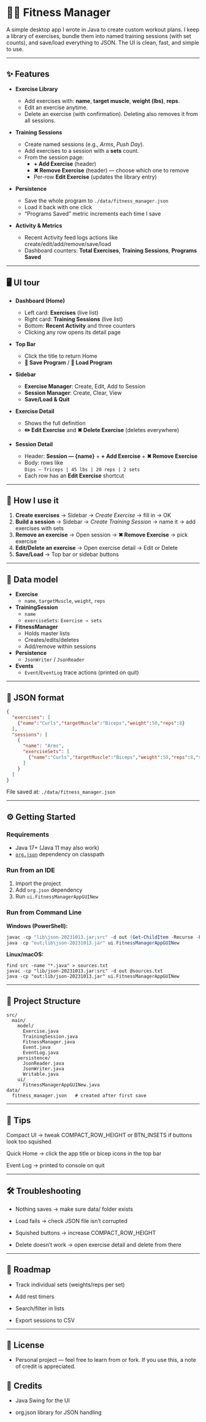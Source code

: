 # 🏋️‍♂️ Fitness Manager

A simple desktop app I wrote in Java to create custom workout plans. I keep a library of exercises, bundle them into named training sessions (with set counts), and save/load everything to JSON. The UI is clean, fast, and simple to use.

---

## ✨ Features

- **Exercise Library**
  - Add exercises with: **name**, **target muscle**, **weight (lbs)**, **reps**.
  - Edit an exercise anytime.
  - Delete an exercise (with confirmation). Deleting also removes it from all sessions.

- **Training Sessions**
  - Create named sessions (e.g., *Arms*, *Push Day*).
  - Add exercises to a session with a **sets** count.
  - From the session page:
    - **+ Add Exercise** (header)
    - **✖ Remove Exercise** (header) — choose which one to remove
    - Per-row **Edit Exercise** (updates the library entry)

- **Persistence**
  - Save the whole program to `./data/fitness_manager.json`
  - Load it back with one click
  - “Programs Saved” metric increments each time I save

- **Activity & Metrics**
  - Recent Activity feed logs actions like create/edit/add/remove/save/load
  - Dashboard counters: **Total Exercises**, **Training Sessions**, **Programs Saved**

---

## 🖥️ UI tour

- **Dashboard (Home)**
  - Left card: **Exercises** (live list)
  - Right card: **Training Sessions** (live list)
  - Bottom: **Recent Activity** and three counters
  - Clicking any row opens its detail page

- **Top Bar**
  - Click the title to return Home
  - **💾 Save Program** / **📂 Load Program**

- **Sidebar**
  - **Exercise Manager**: Create, Edit, Add to Session  
  - **Session Manager**: Create, Clear, View  
  - **Save/Load & Quit**

- **Exercise Detail**
  - Shows the full definition
  - **✏️ Edit Exercise** and **✖ Delete Exercise** (deletes everywhere)

- **Session Detail**
  - Header: **Session — {name}** + **+ Add Exercise** + **✖ Remove Exercise**
  - Body: rows like  
    `Dips — Triceps | 45 lbs | 20 reps | 2 sets`
  - Each row has an **Edit Exercise** shortcut

---

## 🚀 How I use it

1. **Create exercises** → Sidebar → *Create Exercise* → fill in → OK  
2. **Build a session** → Sidebar → *Create Training Session* → name it → add exercises with sets  
3. **Remove an exercise** → Open session → **✖ Remove Exercise** → pick exercise  
4. **Edit/Delete an exercise** → Open exercise detail → Edit or Delete  
5. **Save/Load** → Top bar or sidebar buttons  

---

## 🧱 Data model

- **Exercise**
  - `name`, `targetMuscle`, `weight`, `reps`
- **TrainingSession**
  - `name`
  - `exerciseSets`: `Exercise → sets`
- **FitnessManager**
  - Holds master lists
  - Creates/edits/deletes
  - Add/remove within sessions
- **Persistence**
  - `JsonWriter` / `JsonReader`
- **Events**
  - `Event`/`EventLog` trace actions (printed on quit)

---

## 💾 JSON format

```json
{
  "exercises": [
    {"name":"Curls","targetMuscle":"Biceps","weight":50,"reps":8}
  ],
  "sessions": [
    {
      "name": "Arms",
      "exerciseSets": [
        {"name":"Curls","targetMuscle":"Biceps","weight":50,"reps":8,"sets":3}
      ]
    }
  ]
}
```
File saved at: `./data/fitness_manager.json`

---

## ⚙️ Getting Started

### Requirements
- Java 17+ (Java 11 may also work)  
- [`org.json`](https://stleary.github.io/JSON-java/) dependency on classpath  

### Run from an IDE
1. Import the project  
2. Add `org.json` dependency  
3. Run `ui.FitnessManagerAppGUINew`

### Run from Command Line

**Windows (PowerShell):**
```powershell
javac -cp "lib\json-20231013.jar;src" -d out (Get-ChildItem -Recurse -Filter *.java | % {$_.FullName})
java -cp "out;lib\json-20231013.jar" ui.FitnessManagerAppGUINew
```

**Linux/macOS:**
```
find src -name "*.java" > sources.txt
javac -cp "lib/json-20231013.jar:src" -d out @sources.txt
java -cp "out:lib/json-20231013.jar" ui.FitnessManagerAppGUINew
```

---

## 📂 Project Structure
```
src/
  main/
    model/
      Exercise.java
      TrainingSession.java
      FitnessManager.java
      Event.java
      EventLog.java
    persistence/
      JsonReader.java
      JsonWriter.java
      Writable.java
    ui/
      FitnessManagerAppGUINew.java
data/
  fitness_manager.json   # created after first save
```

---

## 🔧 Tips

Compact UI → tweak COMPACT_ROW_HEIGHT or BTN_INSETS if buttons look too squished

Quick Home → click the app title or bicep icons in the top bar

Event Log → printed to console on quit

---

## 🛠️ Troubleshooting

- Nothing saves → make sure data/ folder exists

- Load fails → check JSON file isn’t corrupted

- Squished buttons → increase COMPACT_ROW_HEIGHT

- Delete doesn’t work → open exercise detail and delete from there

---

## 📌 Roadmap

- Track individual sets (weights/reps per set)

- Add rest timers

- Search/filter in lists

- Export sessions to CSV

---

## 📜 License

- Personal project — feel free to learn from or fork. If you use this, a note of credit is appreciated.

## 🙏 Credits

- Java Swing for the UI

- org.json library for JSON handling

